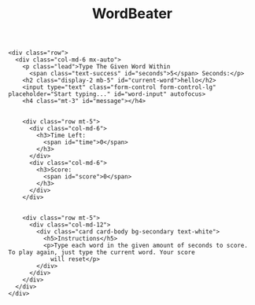 <html lang="en">

<head>
  <meta charset="UTF-8">
  <meta name="viewport" content="width=device-width, initial-scale=1.0">
  <meta http-equiv="X-UA-Compatible" content="ie=edge">
  <title>WordBeater</title>
  <link rel="stylesheet" href="https://stackpath.bootstrapcdn.com/bootstrap/4.1.3/css/bootstrap.min.css" integrity="sha384-MCw98/SFnGE8fJT3GXwEOngsV7Zt27NXFoaoApmYm81iuXoPkFOJwJ8ERdknLPMO"
    crossorigin="anonymous">
</head>

<body class="bg-dark text-white ">
  <header class="bg-secondary text-center p-3 mb-5">
    <h1>WordBeater</h1>
  </header>
  <div class="container text-center">

   
    <div class="row">
      <div class="col-md-6 mx-auto">
        <p class="lead">Type The Given Word Within
          <span class="text-success" id="seconds">5</span> Seconds:</p>
        <h2 class="display-2 mb-5" id="current-word">hello</h2>
        <input type="text" class="form-control form-control-lg" placeholder="Start typing..." id="word-input" autofocus>
        <h4 class="mt-3" id="message"></h4>

        
        <div class="row mt-5">
          <div class="col-md-6">
            <h3>Time Left:
              <span id="time">0</span>
            </h3>
          </div>
          <div class="col-md-6">
            <h3>Score:
              <span id="score">0</span>
            </h3>
          </div>
        </div>

  
        <div class="row mt-5">
          <div class="col-md-12">
            <div class="card card-body bg-secondary text-white">
              <h5>Instructions</h5>
              <p>Type each word in the given amount of seconds to score. To play again, just type the current word. Your score
                will reset</p>
            </div>
          </div>
        </div>
      </div>
    </div>
  </div>

  <script src="js/main.js"></script>
</body>

</html>

